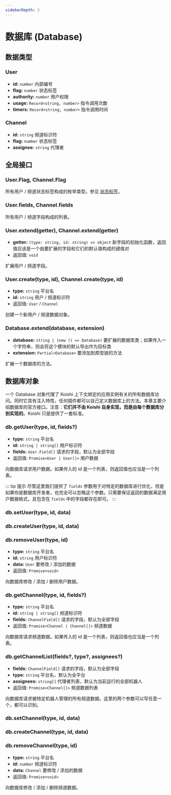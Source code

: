```yaml
---
sidebarDepth: 2
---
```


# 数据库 (Database)

## 数据类型

### User

- **id:** `number` 内部编号
- **flag:** `number` 状态标签
- **authority:** `number` 用户权限
- **usage:** `Record<string, number>` 指令调用次数
- **timers:** `Record<string, number>` 指令调用时间

### Channel

- **id:** `string` 频道标识符
- **flag:** `number` 状态标签
- **assignee:** `string` 代理者

## 全局接口

### User.Flag, Channel.Flag

所有用户 / 频道状态标签构成的枚举类型。参见 [状态标签](../guide/manage.md#状态标签)。

### User.fields, Channel.fields

所有用户 / 频道字段构成的列表。

### User.extend(getter), Channel.extend(getter)

- **getter:** `(type: string, id: string) => object` 新字段的初始化函数，返回值应该是一个由要扩展的字段和它们的默认值构成的键值对
- 返回值: `void`

扩展用户 / 频道字段。

### User.create(type, id), Channel.create(type, id)

- **type:** `string` 平台名
- **id:** `string` 用户 / 频道标识符
- 返回值: `User` / `Channel`

创建一个新用户 / 频道数据对象。

### Database.extend(database, extension)

- **database:** `string | (new () => Database)` 要扩展的数据库类；如果传入一个字符串，则会将这个模块的默认导出作为目标类
- **extension:** `Partial<Database>` 要添加到原型链的方法

扩展一个数据库的方法。

## 数据库对象

一个 Database 对象代理了 Koishi 上下文绑定的应用实例有关的所有数据库访问。同时它具有注入特性，任何插件都可以自己定义数据库上的方法。本章主要介绍数据库的官方接口。注意：**它们并不由 Koishi 自身实现，而是由每个数据库分别实现的**。Koishi 只是提供了一套标准。

### db.getUser(type, id, fields?)

- **type:** `string` 平台名
- **id:** `string | string[]` 用户标识符
- **fields:** `User.Field[]` 请求的字段，默认为全部字段
- 返回值: `Promise<User | User[]>` 用户数据

向数据库请求用户数据。如果传入的 id 是一个列表，则返回值也应当是一个列表。

::: tip 提示
尽管这里我们提供了 `fields` 参数用于对特定的数据库进行优化，但是如果你是数据库开发者，也完全可以忽略这个参数。只需要保证返回的数据满足用户数据格式，且包含在 `fields` 中的字段都存在即可。
:::

### db.setUser(type, id, data)
### db.createUser(type, id, data)
### db.removeUser(type, id)

- **type:** `string` 平台名
- **id:** `string` 用户标识符
- **data:** `User` 要修改 / 添加的数据
- 返回值: `Promise<void>`

向数据库修改 / 添加 / 删除用户数据。

### db.getChannel(type, id, fields?)

- **type:** `string` 平台名
- **id:** `string | string[]` 频道标识符
- **fields:** `ChannelField[]` 请求的字段，默认为全部字段
- 返回值: `Promise<Channel | Channel[]>` 频道数据

向数据库请求频道数据。如果传入的 id 是一个列表，则返回值也应当是一个列表。

### db.getChannelList(fields?, type?, assignees?)

- **fields:** `ChannelField[]` 请求的字段，默认为全部字段
- **type:** `string` 平台名，默认为全平台
- **assignees:** `string[]` 代理者列表，默认为当前运行的全部机器人
- 返回值: `Promise<Channel[]>` 频道数据列表

向数据库请求被特定机器人管理的所有频道数据。这里的两个参数可以写任意一个，都可以识别。

### db.setChannel(type, id, data)
### db.createChannel(type, id, data)
### db.removeChannel(type, id)

- **type:** `string` 平台名
- **id:** `number` 频道标识符
- **data:** `Channel` 要修改 / 添加的数据
- 返回值: `Promise<void>`

向数据库修改 / 添加 / 删除频道数据。
